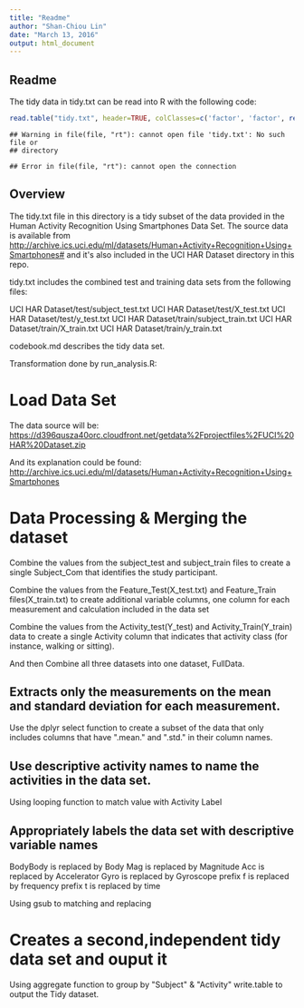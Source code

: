 ```yaml
---
title: "Readme"
author: "Shan-Chiou Lin"
date: "March 13, 2016"
output: html_document
---
```

## Readme
The tidy data in tidy.txt can be read into R with the following code:


```r
read.table("tidy.txt", header=TRUE, colClasses=c('factor', 'factor', rep('numeric', 66)))
```

```
## Warning in file(file, "rt"): cannot open file 'tidy.txt': No such file or
## directory
```

```
## Error in file(file, "rt"): cannot open the connection
```

## Overview 

The tidy.txt file in this directory is a tidy subset of the data provided in the Human Activity Recognition Using Smartphones Data Set. The source data is available from http://archive.ics.uci.edu/ml/datasets/Human+Activity+Recognition+Using+Smartphones# and it's also included in the UCI HAR Dataset directory in this repo.

tidy.txt includes the combined test and training data sets from the following files:

UCI HAR Dataset/test/subject_test.txt
UCI HAR Dataset/test/X_test.txt
UCI HAR Dataset/test/y_test.txt
UCI HAR Dataset/train/subject_train.txt
UCI HAR Dataset/train/X_train.txt
UCI HAR Dataset/train/y_train.txt

codebook.md describes the tidy data set.

Transformation done by run_analysis.R:

# Load Data Set

The data source will be: https://d396qusza40orc.cloudfront.net/getdata%2Fprojectfiles%2FUCI%20HAR%20Dataset.zip

And its explanation could be found: http://archive.ics.uci.edu/ml/datasets/Human+Activity+Recognition+Using+Smartphones

# Data Processing & Merging the dataset
Combine the values from the subject_test and subject_train files to create a single Subject_Com that identifies the study participant.

Combine the values from the Feature_Test(X_test.txt) and Feature_Train files(X_train.txt) to create additional variable columns, one column for each measurement and calculation included in the data set 

Combine the values from the Activity_test(Y_test) and Activity_Train(Y_train) data to create a single Activity column that indicates that activity class (for instance, walking or sitting).

And then Combine all three datasets into one dataset, FullData.

## Extracts only the measurements on the mean and standard deviation for each measurement.
Use the dplyr select function to create a subset of the data that only includes columns that have ".mean." and ".std." in their column names.

## Use descriptive activity names to name the activities in the data set.
Using looping function to match value with Activity Label

## Appropriately labels the data set with descriptive variable names
 BodyBody is replaced by Body
 Mag is replaced by Magnitude
 Acc is replaced by Accelerator
 Gyro is replaced by Gyroscope
 prefix f is replaced by frequency
 prefix t is replaced by time

Using gsub to matching and replacing

# Creates a second,independent tidy data set and ouput it
Using aggregate function to group by  "Subject" & "Activity"
write.table to output the Tidy dataset.  
